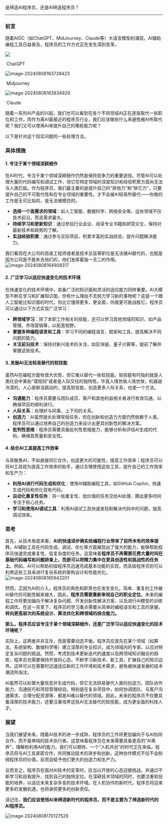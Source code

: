是缔造AI程序员，还是AI缔造程序员？

------

### 前言

随着AIGC（如ChatGPT、MidJourney、Claude等）大语言模型的涌现，AI辅助编程工具日益普及，程序员的工作方式正在发生深刻变革。

![ ](C:\Users\Skrrapper\AppData\Roaming\Typora\typora-user-images\image-20240808163636229.png)

​                                                                                                                                                               ChatGPT

![image-20240808163728423](C:\Users\Skrrapper\AppData\Roaming\Typora\typora-user-images\image-20240808163728423.png)

​                                                                                                                                                              Midjourney

![image-20240808163834929](C:/Users/Skrrapper/AppData/Roaming/Typora/typora-user-images/image-20240808163834929.png)

​                                                                                                                                                                       Claude

随着一系列AI产品的兴起，我们也可以看到在各个不同领域AI正在逐渐取代一些职位和工作，而作为离AI最接近的程序员行业，我们应该做些什么来避免被AI所取代呢？我们又可以使用AI来提升自己的哪些能力呢？

以下是针对这个现实问题的一些处理方法。

### 具体措施

#### 1. 专注于某个领域深耕细作

在AI时代，专注于某个领域深耕细作仍然是保持竞争力的重要途径。尽管AI可以处理大量的代码编写和调试工作，但它在特定领域的深度知识和经验积累方面尚无法与人类匹敌。作为程序员，我们最主要的是提升自己的“排他力”和“排它力”，只要提升自己的不可取代性和在专业领域的重要性，才不会被AI轻易所替代——你做的工作是无可比拟的，是无法被模仿的。

- **选择一个高需求的领域**：如人工智能、数据科学、网络安全等。这些领域不仅技术前沿，而且需求量大。
- **持续学习和更新知识**：通过参加行业会议、阅读专业书籍和研究论文，保持对最新技术和趋势的了解。
- **实战经验积累**：通过参与实际项目，积累丰富的实战经验，提升问题解决能力。

我们看现在大公司的高级工程师或者是技术总监等职位是无法被AI替代的，也就是因为公司是不能失去他们的，他们发挥着独一无二的作用。![image-20240808164908317](C:/Users/Skrrapper/AppData/Roaming/Typora/typora-user-images/image-20240808164908317.png)

#### 2. 广泛学习以适应快速变化的技术环境

在快速变化的技术环境中，具备广泛的知识面和灵活的适应能力同样重要。AI大模型不断在学习和扩展知识面，你有什么理由不去努力学习新的事物呢？这是一个跟人工智能比知识面的时代，你比它懂得更多，更全面，你就更可能战胜它。程序员可以通过以下方式实现广泛学习：

- **跨领域学习**：除了本职工作相关的技能，还可以学习其他领域的知识，如产品管理、市场营销等，以拓宽视野。
- **掌握多种编程语言和工具**：学习不同的编程语言、框架和工具，提高解决不同问题的能力。
- **关注前沿技术**：保持对新兴技术的关注，如区块链、量子计算等，提前了解并掌握这些技术。

#### 3. 发展AI无法轻易替代的软技能

虽然AI在编程方面有很大优势，但它难以替代一些软技能。软技能有时指的就是人类社会中某些“潜规则”或者是人际交往的独特性。毕竟人情世故人情世故，机器是冷漠的，人心是鲜活跳动的，提高软技能，创造更多人际关系，也是一个方法。

- **沟通能力**：程序员需要与团队成员、客户和其他利益相关者进行有效沟通，以确保项目的顺利进行。
- **人际关系**：处理好与同事、上下司的关系。
- **创造力**：AI虽然擅长处理常规任务，但在创新和创造力方面仍然依赖于人类。程序员可以通过培养自己的创造力来设计出更具创新性的解决方案。
- **批判性思维**：程序员需要具备批判性思维能力，能够分析和评估AI生成的代码，确保其质量和安全性。

#### 4. 结合AI工具提高工作效率

与其敬畏AI，不如直接同它合作，创造更大的可能性，提高工作效率；程序员可以将AI工具视为提高工作效率的助手，通过合理使用这些工具，提升自己的工作效率和生产力：

- **利用AI进行代码生成和优化**：使用AI辅助编程工具，如GitHub Copilot，快速生成代码和优化现有代码。
- **自动化重复性任务**：将一些重复性、低价值的任务交给AI处理，腾出更多时间专注于核心任务。
- **学习和使用AI调试工具**：利用AI调试工具快速发现和解决代码中的问题，提高调试效率。

### 思考

首先，从技术角度来看，**AI的快速进步确实给编程行业带来了前所未有的效率提升**。AI辅助工具在代码生成、调试、优化等方面展现出了强大的能力，能够帮助程序员快速完成重复性、低复杂度的任务。这意味着**程序员不再需要花费大量时间在基础代码编写和问题排查上，而是可以将精力集中在更具创造性和挑战性的任务上**。例如，AI可以帮助初级程序员迅速完成基本功能的实现，而高级程序员则可以利用这些工具来进行复杂系统的架构设计和性能优化。![image-20240808165943201](C:/Users/Skrrapper/AppData/Roaming/Typora/typora-user-images/image-20240808165943201.png)

然而，正因为AI的介入，程序员的角色和职责也在发生变化。简单、重复的工作被AI替代的可能性越来越大，因此，**程序员需要重新审视自己的职业定位**。未来的编程工作将更加偏向于解决复杂问题、开发创新性解决方案，以及进行AI模型的训练和调优。在这一背景下，程序员的学习重点需要从简单的编程语言和工具的掌握，**转向更高层次的系统设计、算法优化和跨领域的综合能力。**

**那么，程序员应该专注于某个领域深耕细作，还是广泛学习以适应快速变化的技术环境呢？**

实际上，这两者并非互斥，而是需要动态平衡。程序员应首先在某个领域（如算法、系统架构、数据科学等）建立深厚的专业知识，成为领域内的专家，以应对特定复杂问题的挑战。然而，考虑到技术更新迭代的速度以及跨领域知识融合的趋势，程序员也需要保持开放的心态，不断学习新技术、新工具，扩展自己的知识边界。这样可以在需要时迅速适应新的工作环境和技术需求，避免被快速发展的技术潮流所淘汰。

AI虽然可以处理大量信息并生成代码，但它无法轻易替代人类的创造力、团队协作能力、沟通技巧和项目管理经验。特别是在复杂项目中，如何协调团队、与客户沟通需求、合理分配资源等，都是AI难以替代的领域。因此，未来的程序员不仅要具备深厚的技术能力，还要注重培养这些AI无法替代的软技能，成为更全面的科技人才。

### 展望

当我们展望未来，随着AI技术的进一步成熟，程序员的工作将更加偏向于与AI协同合作，而不是单纯的技术执行者。这意味着程序员在未来需要具备更高的“AI素养”，理解和利用AI的能力。我们可以期待，一个“人机共创”的时代正在来临，程序员将与AI工具紧密合作，共同推动技术的进步和创新。这种协作模式不仅不会削弱程序员的价值，反而会赋予他们更大的创造力和生产力。

总而言之，程序员在面对AI技术的变革时，应当以开放的心态迎接挑战，并通过不断学习和自我提升，找到自己的独特定位。在深耕技术领域的同时，也要注重软技能的培养，以适应未来复杂多变的技术环境。在人机协作的新时代，程序员将迎来更多的发展机遇，也将承担更多的创新责任。

请记住，**我们应该使用AI来缔造新时代的程序员，而不是主要为了缔造新时代的AI程序员。**

![image-20240808170127529](C:/Users/Skrrapper/AppData/Roaming/Typora/typora-user-images/image-20240808170127529.png)

